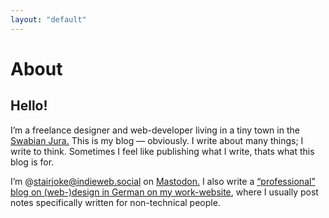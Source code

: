 ```yaml
---
layout: "default"
---
```

# About
## Hello!

I’m a freelance designer and web-developer living in a tiny town in the [Swabian Jura.](https://en.wikipedia.org/wiki/Swabian_Jura) This is my blog — obviously. I write about many things; I write to think. Sometimes I feel like publishing what I write, thats what this blog is for.

I’m @stairjoke@indieweb.social on [Mastodon.](https://indieweb.social/@stairjoke) I also write a  [“professional” blog on (web-)design in German on my work-website](https://wenzels.design/notes), where I usually post notes specifically written for non-technical people.